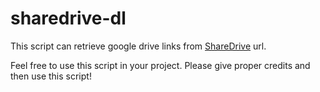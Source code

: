 # sharedrive-dl

This script can retrieve google drive links from <a href="https://sharedrive.art/">ShareDrive</a> url.

Feel free to use this script in your project. Please give proper credits and then use this script!
